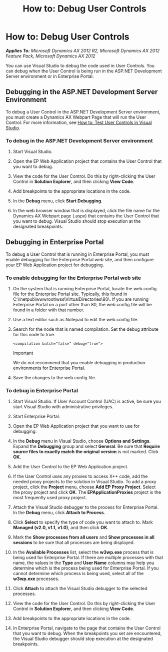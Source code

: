 ﻿---
title: 'How to: Debug User Controls'
TOCTitle: 'How to: Debug User Controls'
ms:assetid: 1e4b0e24-8e9e-4626-9202-2c25fba4a3ff
ms:mtpsurl: https://msdn.microsoft.com/en-us/library/Cc567649(v=AX.60)
ms:contentKeyID: 28119407
ms.date: 11/07/2012
mtps_version: v=AX.60
---

# How to: Debug User Controls 


_**Applies To:** Microsoft Dynamics AX 2012 R2, Microsoft Dynamics AX 2012 Feature Pack, Microsoft Dynamics AX 2012_

You can use Visual Studio to debug the code used in User Controls. You can debug when the User Control is being run in the ASP.NET Development Server environment or in Enterprise Portal.

## Debugging in the ASP.NET Development Server Environment

To debug a User Control in the ASP.NET Development Server environment, you must create a Dynamics AX Webpart Page that will run the User Control. For more information, see [How to: Test User Controls in Visual Studio](how-to-test-user-controls-in-visual-studio.md).

### To debug in the ASP.NET Development Server environment

1.  Start Visual Studio.

2.  Open the EP Web Application project that contains the User Control that you want to debug.

3.  View the code for the User Control. Do this by right-clicking the User Control in **Solution Explorer**, and then clicking **View Code**.

4.  Add breakpoints to the appropriate locations in the code.

5.  In the **Debug** menu, click **Start Debugging**.

6.  In the web browser window that is displayed, click the file name for the Dynamics AX Webpart page (.aspx) that contains the User Control that you want to debug. Visual Studio should stop execution at the designated breakpoints.

## Debugging in Enterprise Portal

To debug a User Control that is running in Enterprise Portal, you must enable debugging for the Enterprise Portal web site, and then configure your EP Web Application project for debugging.

### To enable debugging for the Enterprise Portal web site

1.  On the system that is running Enterprise Portal, locate the web.config file for the Enterprise Portal site. Typically, this found in C:\\inetpub\\wwwroot\\wss\\VirtualDirectories\\80\\. If you are running Enterprise Portal on a port other than 80, the web.config file will be found in a folder with that number.

2.  Use a text editor such as Notepad to edit the web.config file.

3.  Search for the node that is named compilation. Set the debug attribute for this node to true.
    
        <compilation batch="false" debug="true">
    

    > [!IMPORTANT]
    > <P>We do not recommend that you enable debugging in production environments for Enterprise Portal.</P>



4.  Save the changes to the web.config file.

### To debug in Enterprise Portal

1.  Start Visual Studio. If User Account Control (UAC) is active, be sure you start Visual Studio with administrative privileges.

2.  Start Enterprise Portal.

3.  Open the EP Web Application project that you want to use for debugging.

4.  In the **Debug** menu in Visual Studio, choose **Options and Settings**. Expand the **Debugging** group and select **General**. Be sure that **Require source files to exactly match the original version** is not marked. Click **OK**.

5.  Add the User Control to the EP Web Application project.

6.  If the User Control uses any proxies to access X++ code, add the needed proxy projects to the solution in Visual Studio. To add a proxy project, click the **Project** menu, choose **Add EP Proxy Project**. Select the proxy project and click **OK**. The **EPApplicationProxies** project is the most frequently used proxy project.

7.  Attach the Visual Studio debugger to the process for Enterprise Portal. In the **Debug** menu, click **Attach to Process**.

8.  Click **Select** to specify the type of code you want to attach to. Mark **Managed (v2.0, v1.1, v1.0)**, and then click **OK**.

9.  Mark the **Show processes from all users** and **Show processes in all sessions** to be sure that all processes are being displayed.

10. In the **Available Processes** list, select the **w3wp.exe** process that is being used for Enterprise Portal. If there are multiple processes with that name, the values in the **Type** and **User Name** columns may help you determine which is the process being used for Enterprise Portal. If you cannot determine which process is being used, select all of the **w3wp.exe** processes.

11. Click **Attach** to attach the Visual Studio debugger to the selected processes.

12. View the code for the User Control. Do this by right-clicking the User Control in **Solution Explorer**, and then clicking **View Code**.

13. Add breakpoints to the appropriate locations in the code.

14. In Enterprise Portal, navigate to the page that contains the User Control that you want to debug. When the breakpoints you set are encountered, the Visual Studio debugger should stop execution at the designated breakpoints.

